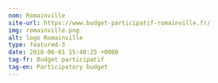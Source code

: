 ```yaml
---
nom: Romainville
site-url: https://www.budget-participatif-romainville.fr/
img: romainville.png
alt: logo Romainville
type: featured-3
date: 2018-06-01 15:48:25 +0000
tag-fr: Budget participatif
tag-en: Participatory budget
---
```

